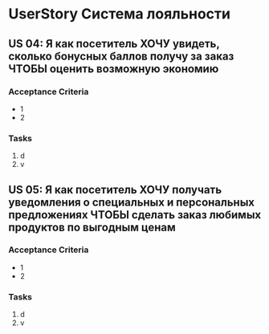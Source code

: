# UserStory Система лояльности

## US 04: Я как посетитель ХОЧУ увидеть, сколько бонусных баллов получу за заказ ЧТОБЫ оценить возможную экономию
### Acceptance Criteria 
- 1
- 2

### Tasks
1. d
2. v

## US 05: Я как посетитель ХОЧУ получать уведомления о специальных и персональных предложениях ЧТОБЫ сделать заказ любимых продуктов по выгодным ценам
### Acceptance Criteria 
- 1
- 2

### Tasks
1. d
2. v

